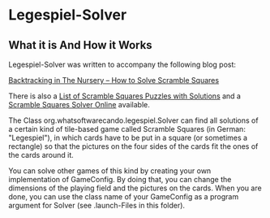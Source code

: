 # Legespiel-Solver

## What it is And How it Works
Legespiel-Solver was written to accompany the following blog post:

[Backtracking in The Nursery – How to Solve Scramble Squares](https://whatsoftwarecando.org/backtracking-nursery-solve-scramble-squares/)

There is also a [List of Scramble Squares Puzzles with Solutions](https://whatsoftwarecando.org/list-of-scramble-squares-puzzles-with-solutions/) and a [Scramble Squares Solver Online](https://whatsoftwarecando.org/en/solve-scramble-squares-puzzles-online/) available.

The Class org.whatsoftwarecando.legespiel.Solver can find all solutions
of a certain kind of tile-based game called Scramble Squares (in German: "Legespiel"),
in which cards have to be put in a square (or sometimes a rectangle) so that the
pictures on the four sides of the cards fit the ones of the cards around it.

You can solve other games of this kind by creating your own implementation of
GameConfig. By doing that, you can change the dimensions of the playing field
and the pictures on the cards. When you are done, you can use the class name
of your GameConfig as a program argument for Solver (see .launch-Files in
this folder).
